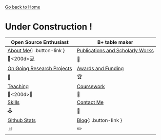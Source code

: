 [Go back to Home](./)
# Under Construction !

|   Open Source Enthusiast             | B+ table maker  |    
|------------------------------------|------------------------------------|    
| [About Me](./aboutme.md){: .button-link }      | [Publications and Scholarly Works](#publications-and-scholarly-works)  |    
|👨<200d>💻                            | 📘                                 |    
| [On Going Research Projects](#on-going-research-projects)  | [Awards and Funding](#awards-and-funding)  |    
|🔭                                                          | 🏆                                       |    
| [Teaching](#teaching)               | [Coursework](#coursework)            |    
|👨<200d>🏫                           | 🏫                                 |    
| [Skills](#skills)                  | [Contact Me](#contact-me)            |    
|🕹                                 | 💌                                 |    
| [Github Stats](#stats)              | [Blog](./blog.md){: .button-link }    
|📊                                 | ✏️    


